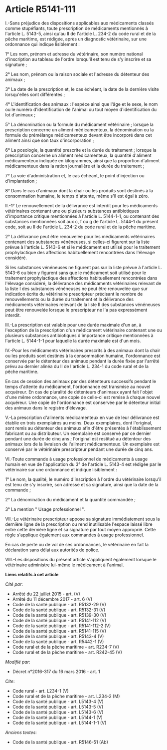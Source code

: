 # Article R5141-111

I.-Sans préjudice des dispositions applicables aux médicaments classés comme stupéfiants, toute prescription de médicaments
mentionnés à l'article L. 5143-5, ainsi qu'au II de l'article L. 234-2 du code rural et de la pêche maritime, est rédigée,
après un diagnostic vétérinaire, sur une ordonnance qui indique lisiblement : 

1° Les nom, prénom et adresse du vétérinaire, son numéro national d'inscription au tableau de l'ordre lorsqu'il est tenu de
s'y inscrire et sa signature ; 

2° Les nom, prénom ou la raison sociale et l'adresse du détenteur des animaux ; 

3° La date de la prescription et, le cas échéant, la date de la dernière visite lorsqu'elles sont différentes ; 

4° L'identification des animaux : l'espèce ainsi que l'âge et le sexe, le nom ou le numéro d'identification de l'animal ou
tout moyen d'identification du lot d'animaux ; 

5° La dénomination ou la formule du médicament vétérinaire ; lorsque la prescription concerne un aliment médicamenteux, la
dénomination ou la formule du prémélange médicamenteux devant être incorporé dans cet aliment ainsi que son taux
d'incorporation ; 

6° La posologie, la quantité prescrite et la durée du traitement ; lorsque la prescription concerne un aliment médicamenteux,
la quantité d'aliment médicamenteux indiquée en kilogrammes, ainsi que la proportion d'aliment médicamenteux dans la ration
journalière et la durée du traitement ; 

7° La voie d'administration et, le cas échéant, le point d'injection ou d'implantation ; 

8° Dans le cas d'animaux dont la chair ou les produits sont destinés à la consommation humaine, le temps d'attente, même s'il
est égal à zéro. 

II.-1° Le renouvellement de la délivrance est interdit pour les médicaments vétérinaires contenant une ou plusieurs
substances antibiotiques d'importance critique mentionnées à l'article L. 5144-1-1, ou contenant des substances mentionnées
soit aux c, f ou g de l'article L. 5144-1 du présent code, soit au II de l'article L. 234-2 du code rural et de la pêche
maritime. 

2° La délivrance peut être renouvelée pour les médicaments vétérinaires contenant des substances vénéneuses, si celles-ci
figurent sur la liste prévue à l'article L. 5143-6 et si le médicament est utilisé pour le traitement prophylactique des
affections habituellement rencontrées dans l'élevage considéré. 

Si les substances vénéneuses ne figurent pas sur la liste prévue à l'article L. 5143-6 ou bien y figurent sans que le
médicament soit utilisé pour le traitement prophylactique des affections habituellement rencontrées dans l'élevage considéré,
la délivrance des médicaments vétérinaires relevant de la liste I des substances vénéneuses ne peut être renouvelée que sur
indication écrite du vétérinaire prescripteur précisant le nombre de renouvellements ou la durée du traitement et la
délivrance des médicaments vétérinaires relevant de la liste II des substances vénéneuses peut être renouvelée lorsque le
prescripteur ne l'a pas expressément interdit. 

III.-La prescription est valable pour une durée maximale d'un an, à l'exception de la prescription d'un médicament
vétérinaire contenant une ou plusieurs substances antibiotiques d'importance critique mentionnées à l'article L. 5144-1-1
pour laquelle la durée maximale est d'un mois. 

IV.-Pour les médicaments vétérinaires prescrits à des animaux dont la chair ou les produits sont destinés à la consommation
humaine, l'ordonnance est conservée par le détenteur des animaux pendant la durée fixée par l'arrêté prévu au dernier alinéa
du II de l'article L. 234-1 du code rural et de la pêche maritime. 

En cas de cession des animaux par des détenteurs successifs pendant le temps d'attente du médicament, l'ordonnance est
transmise au nouvel acquéreur. En cas de pluralité de détenteurs d'animaux ayant fait l'objet d'une même ordonnance, une
copie de celle-ci est remise à chaque nouvel acquéreur. Une copie de l'ordonnance est conservée par le détenteur initial des
animaux dans le registre d'élevage. 

V.-La prescription d'aliments médicamenteux en vue de leur délivrance est établie en trois exemplaires au moins. Deux
exemplaires, dont l'original, sont remis au détenteur des animaux afin d'être présentés à l'établissement fabricant ou au
distributeur. Un exemplaire est conservé par ce dernier pendant une durée de cinq ans ; l'original est restitué au détenteur
des animaux lors de la livraison de l'aliment médicamenteux. Un exemplaire est conservé par le vétérinaire prescripteur
pendant une durée de cinq ans. 

VI.-Toute commande à usage professionnel de médicaments à usage humain en vue de l'application du 3° de l'article L. 5143-4
est rédigée par le vétérinaire sur une ordonnance et indique lisiblement : 

1° Le nom, la qualité, le numéro d'inscription à l'ordre du vétérinaire lorsqu'il est tenu de s'y inscrire, son adresse et sa
signature, ainsi que la date de la commande ; 

2° La dénomination du médicament et la quantité commandée ; 

3° La mention " Usage professionnel ". 

VII.-Le vétérinaire prescripteur appose sa signature immédiatement sous la dernière ligne de la prescription ou rend
inutilisable l'espace laissé libre entre cette dernière ligne et sa signature par tout moyen approprié. Cette règle
s'applique également aux commandes à usage professionnel. 

En cas de perte ou de vol de ses ordonnances, le vétérinaire en fait la déclaration sans délai aux autorités de police. 

VIII.-Les dispositions du présent article s'appliquent également lorsque le vétérinaire administre lui-même le médicament à
l'animal.

**Liens relatifs à cet article**

_Cité par_:

  - Arrêté du 22 juillet 2015 - art. (V)
  - Arrêté du 11 décembre 2017 - art. 6 (V)
  - Code de la santé publique - art. R5132-29 (V)
  - Code de la santé publique - art. R5132-31 (V)
  - Code de la santé publique - art. R5139-30 (V)
  - Code de la santé publique - art. R5141-112 (V)
  - Code de la santé publique - art. R5141-112-2 (V)
  - Code de la santé publique - art. R5141-115 (V)
  - Code de la santé publique - art. R5143-4 (V)
  - Code de la santé publique - art. R5442-1 (V)
  - Code rural et de la pêche maritime - art. R234-7 (V)
  - Code rural et de la pêche maritime - art. R242-45 (V)

_Modifié par_:

  - Décret n°2016-317 du 16 mars 2016 - art. 1

_Cite_:

  - Code rural - art. L234-1 (V)
  - Code rural et de la pêche maritime - art. L234-2 (M)
  - Code de la santé publique - art. L5143-4 (V)
  - Code de la santé publique - art. L5143-5 (V)
  - Code de la santé publique - art. L5143-6 (V)
  - Code de la santé publique - art. L5144-1 (V)
  - Code de la santé publique - art. L5144-1-1 (V)

_Anciens textes_:

  - Code de la santé publique - art. R5146-51 (Ab)
